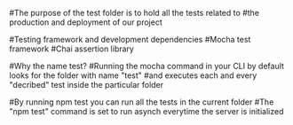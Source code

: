 #The purpose of the test folder is to hold all the tests related to
#the production and deployment of our project

#Testing framework and development dependencies
    #Mocha test framework
    #Chai assertion library

#Why the name test?
    #Running the mocha command in your CLI by default looks for the folder with name "test"
    #and executes each and every "decribed" test inside the particular folder
    
#By running npm test you can run all the tests in the current folder
#The "npm test" command is set to run asynch everytime the server is initialized
